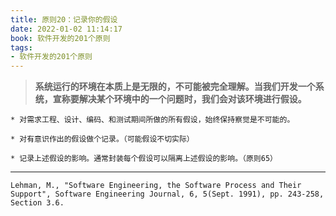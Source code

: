 ```yaml
---
title: 原则20：记录你的假设
date: 2022-01-02 11:14:17
book: 软件开发的201个原则
tags:
- 软件开发的201个原则
---
```


> **系统运行的环境在本质上是无限的，不可能被完全理解。当我们开发一个系统，宣称要解决某个环境中的一个问题时，我们会对该环境进行假设。**

    * 对需求工程、设计、编码、和测试期间所做的所有假设，始终保持察觉是不可能的。
    
    * 对有意识作出的假设做个记录。（可能假设不切实际）
    
    * 记录上述假设的影响。通常封装每个假设可以隔离上述假设的影响。（原则65）

---

`Lehman, M., "Software Engineering, the Software Process and Their Support", Software Engineering Journal, 6, 5(Sept. 1991), pp. 243-258, Section 3.6.`